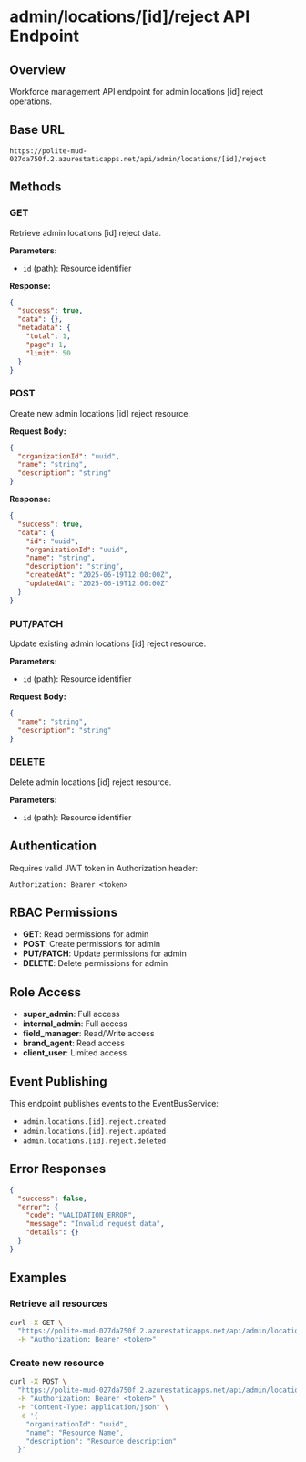 # admin/locations/[id]/reject API Endpoint

## Overview
Workforce management API endpoint for admin locations [id] reject operations.

## Base URL
```
https://polite-mud-027da750f.2.azurestaticapps.net/api/admin/locations/[id]/reject
```

## Methods

### GET
Retrieve admin locations [id] reject data.

**Parameters:**
- `id` (path): Resource identifier

**Response:**
```json
{
  "success": true,
  "data": {},
  "metadata": {
    "total": 1,
    "page": 1,
    "limit": 50
  }
}
```

### POST
Create new admin locations [id] reject resource.

**Request Body:**
```json
{
  "organizationId": "uuid",
  "name": "string",
  "description": "string"
}
```

**Response:**
```json
{
  "success": true,
  "data": {
    "id": "uuid",
    "organizationId": "uuid",
    "name": "string",
    "description": "string",
    "createdAt": "2025-06-19T12:00:00Z",
    "updatedAt": "2025-06-19T12:00:00Z"
  }
}
```

### PUT/PATCH
Update existing admin locations [id] reject resource.

**Parameters:**
- `id` (path): Resource identifier

**Request Body:**
```json
{
  "name": "string",
  "description": "string"
}
```

### DELETE
Delete admin locations [id] reject resource.

**Parameters:**
- `id` (path): Resource identifier

## Authentication
Requires valid JWT token in Authorization header:
```
Authorization: Bearer <token>
```

## RBAC Permissions
- **GET**: Read permissions for admin
- **POST**: Create permissions for admin
- **PUT/PATCH**: Update permissions for admin
- **DELETE**: Delete permissions for admin

## Role Access
- **super_admin**: Full access
- **internal_admin**: Full access  
- **field_manager**: Read/Write access
- **brand_agent**: Read access
- **client_user**: Limited access

## Event Publishing
This endpoint publishes events to the EventBusService:
- `admin.locations.[id].reject.created`
- `admin.locations.[id].reject.updated`
- `admin.locations.[id].reject.deleted`

## Error Responses
```json
{
  "success": false,
  "error": {
    "code": "VALIDATION_ERROR",
    "message": "Invalid request data",
    "details": {}
  }
}
```

## Examples

### Retrieve all resources
```bash
curl -X GET \
  "https://polite-mud-027da750f.2.azurestaticapps.net/api/admin/locations/[id]/reject" \
  -H "Authorization: Bearer <token>"
```

### Create new resource
```bash
curl -X POST \
  "https://polite-mud-027da750f.2.azurestaticapps.net/api/admin/locations/[id]/reject" \
  -H "Authorization: Bearer <token>" \
  -H "Content-Type: application/json" \
  -d '{
    "organizationId": "uuid", 
    "name": "Resource Name",
    "description": "Resource description"
  }'
```

